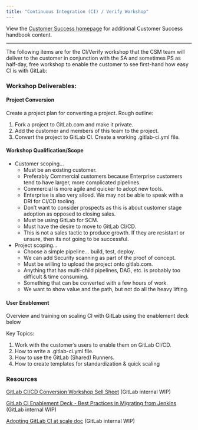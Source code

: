 ```yaml
---
title: "Continuous Integration (CI) / Verify Workshop"
---
```









View the [Customer Success homepage](/handbook/customer-success/) for additional Customer Success handbook content.

---

The following items are for the CI/Verify workshop that the CSM team will deliver to the customer in conjunction with the SA and sometimes PS as half-day, free workshop to enable the customer to see first-hand how easy CI is with GitLab:


### Workshop Deliverables:

#### Project Conversion

Create a project plan for converting a project. Rough outline:

1. ​Fork a project to GitLab.com and make it private.
2. ​Add the customer and members of this team to the project.
3. ​Convert the project to GitLab CI. Create a working .gitlab-ci.yml file.

#### Workshop Qualification/Scope

- Customer scoping…
   - Must be an existing customer.
   - Preferably Commercial customers because Enterprise customers tend to have larger, more complicated pipelines.
   - Commercial is more agile and quicker to adopt new tools.
   - Enterprise is also very siloed. We may not be able to speak with a DRI for CI/CD tooling.
   - Don’t want to consider prospects as this is about customer stage adoption as opposed to closing sales.
   - Must be using GitLab for SCM.
   - Must have the desire to move to GitLab CI/CD.
   - This is not a sales tactic to produce growth. If they are resistant or unsure, then its not going to be successful.
- Project scoping…
   - Choose a simple pipeline… build, test, deploy.
   - We can add Security scanning as part of the proof of concept.
   - Must be willing to upload the project onto gitlab.com.
   - Anything that has multi-child pipelines, DAG, etc. is probably too difficult & time consuming.
   - Something that can be converted with a few hours of work.
   - We want to show value and the path, but not do all the heavy lifting.

#### User Enablement

Overview and training on scaling CI with GitLab using the enablement deck below

Key Topics:

1. Work with the customer’s users to enable them on GitLab CI/CD.
2. How to write a .gitlab-ci.yml file.
3. How to use the GitLab (Shared) Runners.
4. How to create templates for standardization & quick scaling

### Resources

[GitLab CI/CD Conversion Workshop Sell Sheet](https://docs.google.com/document/d/1dVaFVvBJtoscC0oIrEM5nmv1-QB0xXTDICmVd55a0xY/edit) (GitLab internal WIP)

[GitLab CI Enablement Deck - Best Practices in Migrating from Jenkins](https://docs.google.com/presentation/d/1eR_874yUHu5Yz8jC-7Gwtiz9j8N4APlgz7NT1_UR0mE/edit#slide=id.g849e6d84e3_0_636) (GitLab internal WIP)

[Adopting GitLab CI at scale doc](https://docs.google.com/document/d/19oKupXi_nnFwD0VOilMhTH2nzUvrBN3P9hI-R5c6P8w/edit#heading=h.b61novry8f4t) (GitLab internal WIP)



